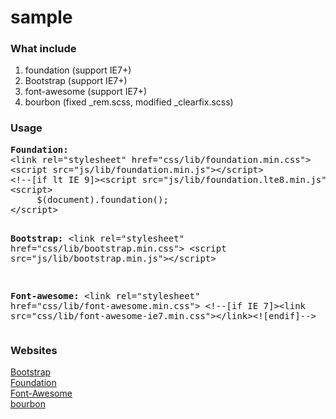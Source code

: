 sample
======
<h3>What include</h3>

1. foundation (support IE7+)
2. Bootstrap  (support IE7+)
3. font-awesome (support IE7+)
4. bourbon (fixed _rem.scss, modified _clearfix.scss)


<h3>Usage</h3>
<pre>
<b>Foundation:</b>
&lt;link rel="stylesheet" href="css/lib/foundation.min.css"&gt;
&lt;script src="js/lib/foundation.min.js"&gt;&lt;/script&gt;
&lt;!--[if lt IE 9]&gt;&lt;script src="js/lib/foundation.lte8.min.js"&gt;&lt;/script&gt;&lt;![endif]--&gt;
&lt;script&gt;
	 $(document).foundation();
&lt;/script&gt;

<b>Bootstrap:</b>
&lt;link rel="stylesheet" href="css/lib/bootstrap.min.css"&gt;
&lt;script src="js/lib/bootstrap.min.js"&gt;&lt;/script&gt;

<b>Font-awesome:</b>
&lt;link rel="stylesheet" href="css/lib/font-awesome.min.css"&gt;
&lt;!--[if IE 7]&gt;&lt;link src="css/lib/font-awesome-ie7.min.css"&gt;&lt;/link&gt;&lt;![endif]--&gt;
</pre>

<h3>Websites</h3>
<a href="http://getbootstrap.com/">Bootstrap</a> <br>
<a href="http://foundation.zurb.com/docs/">Foundation</a> <br>
<a href="http://fortawesome.github.io/Font-Awesome/icons/">Font-Awesome</a> <br>
<a href="http://bourbon.io/docs/">bourbon</a> <br>

